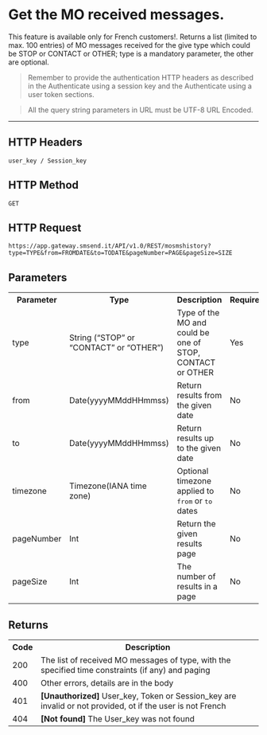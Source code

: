 <h1>Get the MO received messages.</h1>
<p>This feature is available only for French customers!. Returns a list (limited to max. 100 entries) of MO messages received for the give type which could be STOP or CONTACT or OTHER; type is a mandatory parameter, the other are optional.</p>
<blockquote>Remember to provide the authentication HTTP headers as described in the Authenticate using a session key and the Authenticate using a user token sections.</blockquote>
<blockquote>All the query string parameters in URL must be UTF-8 URL Encoded.</blockquote>
<hr>
<h2>HTTP Headers</h2>
<pre><code>user_key / Session_key</code></pre>
<h2>HTTP Method</h2>
<pre><code>GET</code></pre>
<h2>HTTP Request</h2>
<pre><code>https://app.gateway.smsend.it/API/v1.0/REST/mosmshistory?type=TYPE&from=FROMDATE&to=TODATE&pageNumber=PAGE&pageSize=SIZE</code></pre>
<h2>Parameters</h2>
<table>
							<tbody><tr>
								<th>Parameter</th>
								<th>Type</th>
								<th>Description</th>
								<th>Required</th>
								<th>Default</th>
							</tr>
							<tr>
								<td>type</td>
								<td>String (“STOP” or “CONTACT” or “OTHER”)</td>
								<td>Type of the MO and could be one of STOP, CONTACT or OTHER</td>
								<td>Yes</td>
								<td>-</td>
								</tr>
								<tr>
								<td>from</td>
								<td>Date(yyyyMMddHHmmss)</td>
								<td>Return results from the given date</td>
								<td>No</td>
								<td>-</td>
								</tr>
								<tr>
								<td>to</td>
								<td>Date(yyyyMMddHHmmss)</td>
								<td>Return results up to the given date</td>
								<td>No</td>
								<td>-</td>
								</tr>
								<tr>
								<td>timezone</td>
								<td>Timezone(IANA time zone)</td>
								<td>Optional timezone applied to <kbd>from</kbd> or <kbd>to</kbd> dates</td>
								<td>No</td>
								<td>-</td>
								</tr>
								<tr>
								<td>pageNumber</td>
								<td>Int</td>
								<td>Return the given results page</td>
								<td>No</td>
								<td>1</td>
								</tr>
								<tr>
								<td>pageSize</td>
								<td>Int</td>
								<td>The number of results in a page</td>
								<td>No</td>
								<td>10</td>
								</tr>
						</tbody></table>
<h2>Returns</h2>
<table>
							<tbody><tr>
							  <th>Code</th>
							  <th>Description</th>
							</tr>
							<tr>
								<td>200</td>
								<td>The list of received MO messages of type, with the specified time constraints (if any) and paging</td>
								</tr>
								<tr>
								<td>400</td>
								<td>Other errors, details are in the body</td>
								</tr>
								<tr>
								<td>401</td>
								<td><strong>[Unauthorized]</strong> User_key, Token or Session_key are invalid or not provided, ot if the user is not French</td>
								</tr>
								<tr>
								<td>404</td>
								<td><strong>[Not found]</strong> The User_key was not found</td>
								</tr>
						</tbody></table>